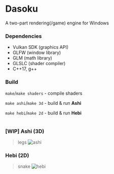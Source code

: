 # Dasoku
A two-part rendering(/game) engine for Windows

### Dependencies
- Vulkan SDK (graphics API)
- GLFW (window library)
- GLM (math library)
- GLSLC (shader compiler)
- C\+\+17, g\+\+

### Build
`make`/`make shaders` - compile shaders

`make ashi`/`make 3d` - build & run **Ashi**

`make hebi`/`make 2d` - build & run **Hebi**

# 

### \[WIP\] Ashi (3D)
> legs
![ashi](https://i.imgur.com/hFgdzDr.png "Ashi 3D")

### Hebi (2D)
> snake
![hebi](https://i.imgur.com/TqOmi6L.png "Hebi 2D")
